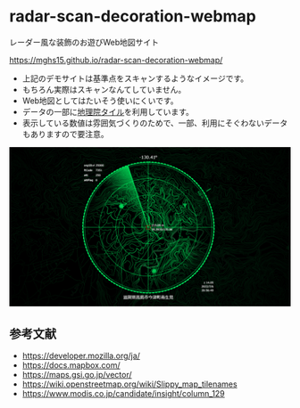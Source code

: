 # radar-scan-decoration-webmap
レーダー風な装飾のお遊びWeb地図サイト

https://mghs15.github.io/radar-scan-decoration-webmap/

* 上記のデモサイトは基準点をスキャンするようなイメージです。
* もちろん実際はスキャンなんてしていません。
* Web地図としてはたいそう使いにくいです。
* データの一部に[地理院タイル](https://maps.gsi.go.jp/development/ichiran.html)を利用しています。
* 表示している数値は雰囲気づくりのためで、一部、利用にそぐわないデータもありますので要注意。

[![デモサイトイメージ](image.png "デモサイトイメージ")](https://mghs15.github.io/radar-scan-decoration-webmap/#14.06/35.39332/135.96009/-130.4)

## 参考文献
* https://developer.mozilla.org/ja/
* https://docs.mapbox.com/
* https://maps.gsi.go.jp/vector/
* https://wiki.openstreetmap.org/wiki/Slippy_map_tilenames
* https://www.modis.co.jp/candidate/insight/column_129

